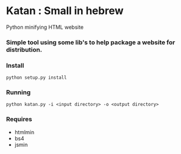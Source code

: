 # Katan : Small in hebrew
Python minifying HTML website

### Simple tool using some lib's to help package a website for distribution.

### Install
```
python setup.py install
```

### Running
```
python katan.py -i <input directory> -o <output directory>
```
### Requires
- htmlmin
- bs4
- jsmin
